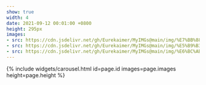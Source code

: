```yaml
---
show: true
width: 4
date: 2021-09-12 00:01:00 +0800
height: 295px
images:
- src: https://cdn.jsdelivr.net/gh/Eurekaimer/MyIMGs@main/img/%E7%BB%88%E5%B0%86%E6%88%90%E4%B8%BA%E4%BD%A0.jpg
- src: https://cdn.jsdelivr.net/gh/Eurekaimer/MyIMGs@main/img/%E5%B9%B3%E6%B3%BD%E5%94%AF%E5%90%83%E6%AC%A7%E6%B6%A6%E5%90%89.png
- src: https://cdn.jsdelivr.net/gh/Eurekaimer/MyIMGs@main/img/%E6%BC%AB%E7%94%BB%E5%B0%91%E5%A5%B3.png
---
```


{% include widgets/carousel.html id=page.id images=page.images height=page.height %}
